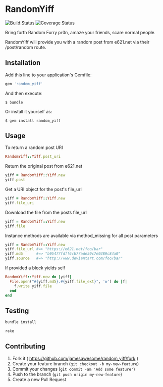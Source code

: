 # RandomYiff
[![Build Status](https://travis-ci.org/JamesAwesome/random_yiff.svg?branch=master)](https://travis-ci.org/JamesAwesome/random_yiff)
[![Coverage Status](https://coveralls.io/repos/JamesAwesome/random_yiff/badge.svg)](https://coveralls.io/r/JamesAwesome/random_yiff)

Bring forth Random Furry pr0n, amaze your friends, scare normal people.

RandomYiff will provide you with a random post from e621.net via their /post/random route.

## Installation

Add this line to your application's Gemfile:

```ruby
gem 'random_yiff'
```

And then execute:

    $ bundle

Or install it yourself as:

    $ gem install random_yiff

## Usage

To return a random post URI

```ruby
RandomYiff::Yiff.post_uri
```

Return the original post from e621.net

```ruby
yiff = RandomYiff::Yiff.new
yiff.post
```

Get a URI object for the post's file_url

```ruby
yiff = RandomYiff::Yiff.new
yiff.file_uri
```

Download the file from the posts file_url

```ruby
yiff = RandomYiff::Yiff.new
yiff.file
```

Instance methods are available via method_missing for all post parameters

```ruby
yiff = RandomYiff::Yiff.new
yiff.file_url #=> "https://e621.net/foo/bar"
yiff.md5      #=> "b95477fdff6cb77ade50c7e0389c84a0"
yiff.source   #=> "http://www.deviantart.com/foo/bar"
```

If provided a block yields self

```ruby
RandomYiff::Yiff.new do |yiff|
  File.open("#{yiff.md5}.#{yiff.file_ext}", 'w') do |f|
    f.write yiff.file
  end
end
```

## Testing
```ruby
bundle install

rake
```

## Contributing

1. Fork it ( https://github.com/jamesawesome/random_yiff/fork )
2. Create your feature branch (`git checkout -b my-new-feature`)
3. Commit your changes (`git commit -am 'Add some feature'`)
4. Push to the branch (`git push origin my-new-feature`)
5. Create a new Pull Request
